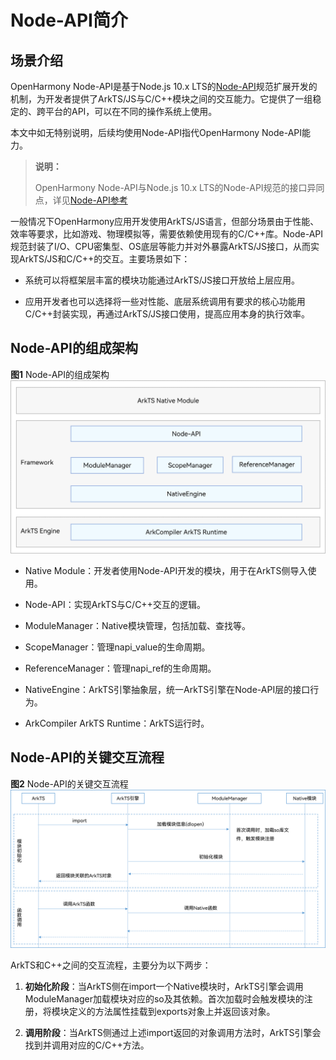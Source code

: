 # Node-API简介

## 场景介绍

OpenHarmony Node-API是基于Node.js 10.x LTS的[Node-API](https://nodejs.org/docs/latest-v10.x/api/n-api.html)规范扩展开发的机制，为开发者提供了ArkTS/JS与C/C++模块之间的交互能力。它提供了一组稳定的、跨平台的API，可以在不同的操作系统上使用。

本文中如无特别说明，后续均使用Node-API指代OpenHarmony Node-API能力。

> **说明：**
>
> OpenHarmony Node-API与Node.js 10.x LTS的Node-API规范的接口异同点，详见[Node-API参考](../reference/native-lib/napi.md)

一般情况下OpenHarmony应用开发使用ArkTS/JS语言，但部分场景由于性能、效率等要求，比如游戏、物理模拟等，需要依赖使用现有的C/C++库。Node-API规范封装了I/O、CPU密集型、OS底层等能力并对外暴露ArkTS/JS接口，从而实现ArkTS/JS和C/C++的交互。主要场景如下：

- 系统可以将框架层丰富的模块功能通过ArkTS/JS接口开放给上层应用。

- 应用开发者也可以选择将一些对性能、底层系统调用有要求的核心功能用C/C++封装实现，再通过ArkTS/JS接口使用，提高应用本身的执行效率。

## Node-API的组成架构

**图1** Node-API的组成架构
  
![napi_mechanism](figures/napi_mechanism.png)

- Native Module：开发者使用Node-API开发的模块，用于在ArkTS侧导入使用。

- Node-API：实现ArkTS与C/C++交互的逻辑。

- ModuleManager：Native模块管理，包括加载、查找等。

- ScopeManager：管理napi_value的生命周期。

- ReferenceManager：管理napi_ref的生命周期。

- NativeEngine：ArkTS引擎抽象层，统一ArkTS引擎在Node-API层的接口行为。

- ArkCompiler ArkTS Runtime：ArkTS运行时。

## Node-API的关键交互流程

**图2** Node-API的关键交互流程
  
![process_napi](figures/process_napi.png)

ArkTS和C++之间的交互流程，主要分为以下两步：

1. **初始化阶段**：当ArkTS侧在import一个Native模块时，ArkTS引擎会调用ModuleManager加载模块对应的so及其依赖。首次加载时会触发模块的注册，将模块定义的方法属性挂载到exports对象上并返回该对象。

2. **调用阶段**：当ArkTS侧通过上述import返回的对象调用方法时，ArkTS引擎会找到并调用对应的C/C++方法。
